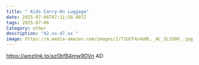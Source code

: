 ```yaml
---
title: " Kids Carry-On Luggage"
date: 2025-07-06T07:31:58.807Z
tags: 2025-07-06
Category: other
description: "42.xx-47.xx "
image: https://m.media-amazon.com/images/I/71UCF4s4oML._AC_SL1500_.jpg
---
```

https://amzlink.to/az0bfB4mw9DVn
AD